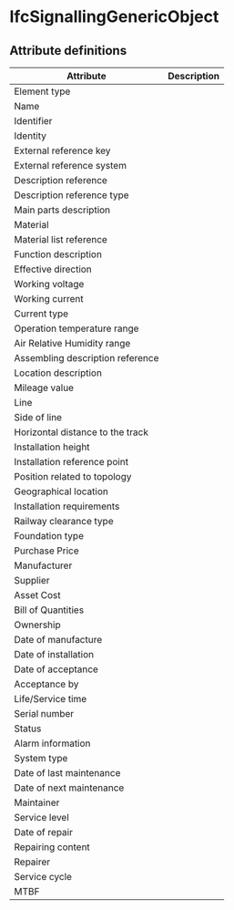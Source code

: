IfcSignallingGenericObject
==========================
Attribute definitions
---------------------
| Attribute                        | Description   |
|----------------------------------|---------------|
| Element type                     |               |
| Name                             |               |
| Identifier                       |               |
| Identity                         |               |
| External reference key           |               |
| External reference system        |               |
| Description reference            |               |
| Description reference type       |               |
| Main parts description           |               |
| Material                         |               |
| Material list reference          |               |
| Function description             |               |
| Effective direction              |               |
| Working voltage                  |               |
| Working current                  |               |
| Current type                     |               |
| Operation temperature range      |               |
| Air Relative Humidity range      |               |
| Assembling description reference |               |
| Location description             |               |
| Mileage value                    |               |
| Line                             |               |
| Side of line                     |               |
| Horizontal distance to the track |               |
| Installation height              |               |
| Installation reference point     |               |
| Position related to topology     |               |
| Geographical location            |               |
| Installation requirements        |               |
| Railway clearance type           |               |
| Foundation type                  |               |
| Purchase Price                   |               |
| Manufacturer                     |               |
| Supplier                         |               |
| Asset Cost                       |               |
| Bill of Quantities               |               |
| Ownership                        |               |
| Date of manufacture              |               |
| Date of installation             |               |
| Date of acceptance               |               |
| Acceptance by                    |               |
| Life/Service time                |               |
| Serial number                    |               |
| Status                           |               |
| Alarm information                |               |
| System type                      |               |
| Date of last maintenance         |               |
| Date of next maintenance         |               |
| Maintainer                       |               |
| Service level                    |               |
| Date of repair                   |               |
| Repairing content                |               |
| Repairer                         |               |
| Service cycle                    |               |
| MTBF                             |               |

